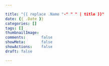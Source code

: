 ```yaml
---

title: "{{ replace .Name "-" " " | title }}"
date: {{ .Date }}
categories: []
tags: []
thumbnailImage:
comments:       false
showMeta:       false
showActions:    false
draft: false

---
```


